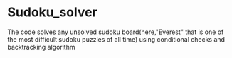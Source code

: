# Sudoku_solver
The code solves any unsolved sudoku board(here,"Everest" that is one of the most difficult sudoku puzzles of all time) using conditional checks and backtracking algorithm
